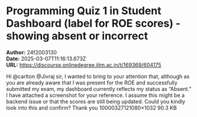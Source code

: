 # Programming Quiz 1 in Student Dashboard (label for ROE scores) - showing absent or incorrect

**Author:** 24f2003130  
**Date:** 2025-03-07T11:16:13.673Z  
**URL:** https://discourse.onlinedegree.iitm.ac.in/t/169369/604175

Hi @carlton @Jivraj sir,
I wanted to bring to your attention that, although as you are already aware that I was present for the ROE and successfully submitted my exam, my dashboard currently reflects my status as “Absent.”
I have attached a screenshot for your reference. I assume this might be a backend issue or that the scores are still being updated. Could you kindly look into this and confirm?
Thank you
10000327121080×1032 90.3 KB
